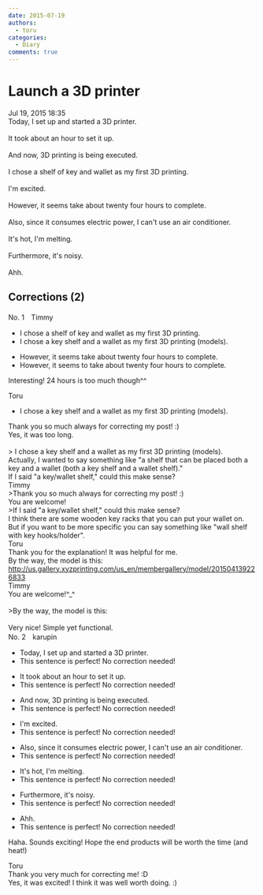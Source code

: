```yaml
---
date: 2015-07-19
authors:
  - toru
categories:
  - Diary
comments: true
---
```


# Launch a 3D printer
<div class="date">Jul 19, 2015 18:35</div>
<div id="post"><div id="body_show_ori">
Today, I set up and started a 3D printer.<br/><br/>It took about an hour to set it up.<br/><br/>And now, 3D printing is being executed.<br/><br/>I chose a shelf of key and wallet as my first 3D printing.<br/><br/>I'm excited.<br/><br/>However, it seems take about twenty four hours to complete.<br/><br/>Also, since it consumes electric power, I can't use an air conditioner.<br/><br/>It's hot, I'm melting.<br/><br/>Furthermore, it's noisy.<br/><br/>Ahh.
</div></div>

<!-- more -->


## Corrections (2)
<div id="block"><div class="first_name"> No. 1　<span class="just_name">Timmy</span></div><div id="block2">
<ul class="correction_field">
<li class="incorrect">I chose a shelf of key and wallet as my first 3D printing.</li>
<li class="corrected correct">
I chose a key shelf and a wallet as my first 3D printing (<span class="f_blue">models</span>).
</li>
</ul>
<ul class="correction_field">
<li class="incorrect">However, it seems take about twenty four hours to complete.</li>
<li class="corrected correct">
However, it seems <span class="f_blue">to</span> take about twenty four hours to complete.
</li>
</ul>
<p class="comment_small">
 Interesting! 24 hours is too much though^^
</p>

</div><div class="name"><span class="just_name">Toru</span><br><div class="quote_field"><ul class="correction_field">
<li class="corrected correct">
I chose a key shelf and a wallet as my first 3D printing (<span class="f_blue">models</span>).
</li>
</ul></div>
Thank you so much always for correcting my post! :)<br/>Yes, it was too long.<br/><br/>&gt; I chose a key shelf and a wallet as my first 3D printing (models).<br/>Actually, I wanted to say something like "a shelf that can be placed both a key and a wallet (both a key shelf and a wallet shelf)."<br/>If I said "a key/wallet shelf," could this make sense?
</div>
<div class="name"><span class="just_name">Timmy</span><br>
&gt;Thank you so much always for correcting my post! :)<br/>You are welcome!<br/>&gt;If I said "a key/wallet shelf," could this make sense?<br/>I think there are some wooden key racks that you can put your wallet on. But if you want to be more specific you can say something like "wall shelf with key hooks/holder".
</div>
<div class="name"><span class="just_name">Toru</span><br>
Thank you for the explanation! It was helpful for me.<br/>By the way, the model is this:<br/><a href="http://us.gallery.xyzprinting.com/us_en/membergallery/model/201504139226833" target="_blank">http://us.gallery.xyzprinting.com/us_en/membergallery/model/201504139226833</a>
</div>
<div class="name"><span class="just_name">Timmy</span><br>
You are welcome!^_^<br/><br/>&gt;By the way, the model is this:<br/><br/>Very nice! Simple yet functional.
</div>
</div>
<div id="block"><div class="first_name"> No. 2　<span class="just_name">karupin</span></div><div id="block2">
<ul class="correction_field">
<li class="incorrect">Today, I set up and started a 3D printer.</li>
<li class="corrected perfect">This sentence is perfect! No correction needed!</li>
</ul>
<ul class="correction_field">
<li class="incorrect">It took about an hour to set it up.</li>
<li class="corrected perfect">This sentence is perfect! No correction needed!</li>
</ul>
<ul class="correction_field">
<li class="incorrect">And now, 3D printing is being executed.</li>
<li class="corrected perfect">This sentence is perfect! No correction needed!</li>
</ul>
<ul class="correction_field">
<li class="incorrect">I'm excited.</li>
<li class="corrected perfect">This sentence is perfect! No correction needed!</li>
</ul>
<ul class="correction_field">
<li class="incorrect">Also, since it consumes electric power, I can't use an air conditioner.</li>
<li class="corrected perfect">This sentence is perfect! No correction needed!</li>
</ul>
<ul class="correction_field">
<li class="incorrect">It's hot, I'm melting.</li>
<li class="corrected perfect">This sentence is perfect! No correction needed!</li>
</ul>
<ul class="correction_field">
<li class="incorrect">Furthermore, it's noisy.</li>
<li class="corrected perfect">This sentence is perfect! No correction needed!</li>
</ul>
<ul class="correction_field">
<li class="incorrect">Ahh.</li>
<li class="corrected perfect">This sentence is perfect! No correction needed!</li>
</ul>
<p class="comment_small">
 Haha. Sounds exciting! Hope the end products will be worth the time (and heat!)
</p>

</div><div class="name"><span class="just_name">Toru</span><br>
Thank you very much for correcting me! :D<br/>Yes, it was excited! I think it was well worth doing. :)
</div>
</div>
